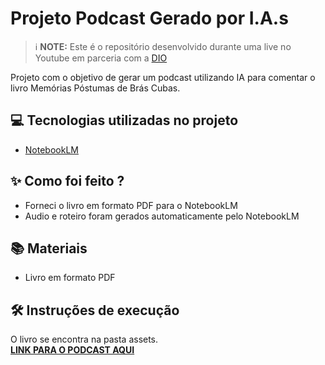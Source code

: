 # Projeto Podcast Gerado por I.A.s


 > ℹ️ **NOTE:** Este é o repositório desenvolvido durante uma live no Youtube em parceria com a [DIO](https://dio.me)

Projeto com o objetivo de gerar um podcast utilizando IA para comentar o livro Memórias Póstumas de Brás Cubas.

## 💻 Tecnologias utilizadas no projeto

- [NotebookLM](https://notebooklm.google.com/) 

## ✨ Como foi feito ?

- Forneci o livro em formato PDF para o NotebookLM
- Audio e roteiro foram gerados automaticamente pelo NotebookLM

## 📚 Materiais

- Livro em formato PDF

## 🛠️ Instruções de execução

O livro se encontra na pasta assets. <br>
**[LINK PARA O PODCAST AQUI](https://notebooklm.google.com/notebook/d6ea509f-5c98-4fc5-92e3-34d262a1b444/audio)**
